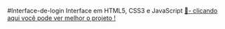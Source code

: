 #Interface-de-login
Interface em HTML5, CSS3 e JavaScript
<a align = "left" href = "https://joao-vitor-090.github.io/Interface-de-login/" target = "_blank">
🔗- clicando aqui você pode ver melhor o projeto !
</a>
